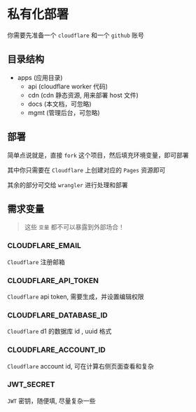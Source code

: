 # 私有化部署

你需要先准备一个 `cloudflare` 和一个 `github` 账号

## 目录结构

- apps (应用目录)
  - api (cloudflare worker 代码)
  - cdn (cdn 静态资源, 用来部署 host 文件)
  - docs (本文档，可忽略)
  - mgmt (管理后台，可忽略)

## 部署

简单点说就是，直接 `fork` 这个项目，然后填充环境变量，即可部署

其中你只需要在 `Cloudflare` 上创建对应的 `Pages` 资源即可

其余的部分可交给 `wrangler` 进行处理和部署

## 需求变量

> 这些 `变量` 都不可以暴露到外部场合！

### CLOUDFLARE_EMAIL

`Cloudflare` 注册邮箱

### CLOUDFLARE_API_TOKEN

`Cloudflare` api token, 需要生成，并设置编辑权限

### CLOUDFLARE_DATABASE_ID

`Cloudflare` d1 的数据库 id , uuid 格式

### CLOUDFLARE_ACCOUNT_ID

`Cloudflare` account id, 可在计算右侧页面查看和复杂

### JWT_SECRET

`JWT` 密钥，随便填, 尽量复杂一些
